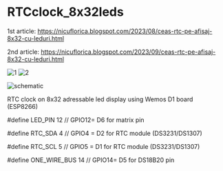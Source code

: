 # RTCclock_8x32leds

1st article: https://nicuflorica.blogspot.com/2023/08/ceas-rtc-pe-afisaj-8x32-cu-leduri.html

2nd article: https://nicuflorica.blogspot.com/2023/09/ceas-rtc-pe-afisaj-8x32-cu-leduri.html

![1](https://blogger.googleusercontent.com/img/b/R29vZ2xl/AVvXsEi3hnRkptmj2VVM_KXKLmfmUNOeLJxmhDZ5YPAQQWboDrAF-Oxsn9ZaXtxjS2a9DbH1wmKnLcAejZZop3bsV21cdrjUxyZFzwm7LOG_XmqJp1vLsDTEfs1BXf8F3KdspvBpgLEIEu4NfgFOKSlIgbP5_1T-pgL8oRqQkTrBmqwWOQi22WIQodr6CugLncGR/w200-h150/RTC_clock_wemos_02.jpg)
![2](https://blogger.googleusercontent.com/img/b/R29vZ2xl/AVvXsEgra965x99Z_ZjJ1gaxm1Ckmlc9ivdnlmhMc1ngj2AbjxnHwXZUqhLABxVqHOVMfs4I8tS-V5huOSun20NNkQMJJcxWvZQdvOFbij21fWaV1YsfuewBZ-qEZ48f_Hjq1s8zOAZDbWiDXzONMWVdQ48EFH6EjEFIULWgdU4ieHhyXbbE28NHegIQVsJn4P7R/w200-h150/RTC_clock_wemos_01.jpg)

![schematic](https://blogger.googleusercontent.com/img/b/R29vZ2xl/AVvXsEgSBAhUybHtTLmnmhmUcjyQtSOwkIy4qLJHpd2rlpvvfH6gF0XjU_uS4DUUdgpXYtaMiTc4qda_ifiiSE8eyLTDL2qJhIxw4eNzycnHqKhmrPA1SrVHVHWwi3Q-V3IAMX5dt2UBUkZY-TcIFbKg8-cdspE7UGhClg4yD8BFIqV9jaRHB5-zQ-uiCCxzNJ8R/s1817/RTC_clock_DS18B20_8x32_ws2812_sch_v1.png)

RTC clock on 8x32 adressable led display using Wemos D1 board (ESP8266)

#define LED_PIN 12      // GPIO12= D6 for matrix pin

#define RTC_SDA 4       // GPIO4 = D2 for RTC module (DS3231/DS1307)

#define RTC_SCL 5       // GPIO5 = D1 for RTC module (DS3231/DS1307)

#define ONE_WIRE_BUS 14 // GPIO14= D5 for DS18B20 pin

